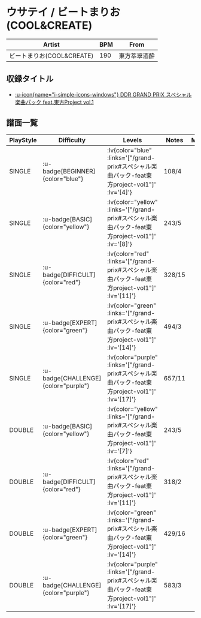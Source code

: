 # ウサテイ / ビートまりお(COOL&CREATE)

|Artist|BPM|From|
|------|---|----|
|ビートまりお(COOL&CREATE)|190|東方萃翠酒酔|

## 収録タイトル

- [ :u-icon{name="i-simple-icons-windows"} DDR GRAND PRIX スペシャル楽曲パック feat.東方Project vol.1](/grand-prix#スペシャル楽曲パック-feat東方project-vol1)

## 譜面一覧

|PlayStyle|Difficulty|Levels|Notes|Movie|
|---------|----------|------|-----|-----|
|SINGLE| :u-badge[BEGINNER]{color="blue"} | :lv{color="blue" :links='["/grand-prix#スペシャル楽曲パック-feat東方project-vol1"]' :lv='[4]'} |108/4||
|SINGLE| :u-badge[BASIC]{color="yellow"} | :lv{color="yellow" :links='["/grand-prix#スペシャル楽曲パック-feat東方project-vol1"]' :lv='[8]'} |243/5||
|SINGLE| :u-badge[DIFFICULT]{color="red"} | :lv{color="red" :links='["/grand-prix#スペシャル楽曲パック-feat東方project-vol1"]' :lv='[11]'} |328/15||
|SINGLE| :u-badge[EXPERT]{color="green"} | :lv{color="green" :links='["/grand-prix#スペシャル楽曲パック-feat東方project-vol1"]' :lv='[14]'} |494/3||
|SINGLE| :u-badge[CHALLENGE]{color="purple"} | :lv{color="purple" :links='["/grand-prix#スペシャル楽曲パック-feat東方project-vol1"]' :lv='[17]'} |657/11||
|DOUBLE| :u-badge[BASIC]{color="yellow"} | :lv{color="yellow" :links='["/grand-prix#スペシャル楽曲パック-feat東方project-vol1"]' :lv='[7]'} |243/5||
|DOUBLE| :u-badge[DIFFICULT]{color="red"} | :lv{color="red" :links='["/grand-prix#スペシャル楽曲パック-feat東方project-vol1"]' :lv='[11]'} |318/2||
|DOUBLE| :u-badge[EXPERT]{color="green"} | :lv{color="green" :links='["/grand-prix#スペシャル楽曲パック-feat東方project-vol1"]' :lv='[14]'} |429/16||
|DOUBLE| :u-badge[CHALLENGE]{color="purple"} | :lv{color="purple" :links='["/grand-prix#スペシャル楽曲パック-feat東方project-vol1"]' :lv='[17]'} |583/3||
